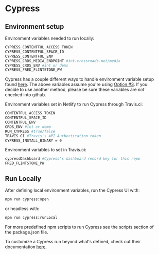 # Cypress
## Environment setup

Environment variables needed to run locally:
```bash
CYPRESS_CONTENTFUL_ACCESS_TOKEN
CYPRESS_CONTENTFUL_SPACE_ID
CYPRESS_CONTENTFUL_ENV
CYPRESS_CRDS_MEDIA_ENDPOINT #int.crossroads.net/media
CYPRESS_CRDS_ENV #int or demo
CYPRESS_FRED_FLINTSTONE_PW
```

Cypress has a couple different ways to handle environment variable setup found [here](https://docs.cypress.io/guides/guides/environment-variables.html#Setting).
The above variables assume you're using [Option #3](https://docs.cypress.io/guides/guides/environment-variables.html#Option-3-CYPRESS).
If you decide to use another method, please be sure these variables are *not* checked into github.

Environment variables set in Netlify to run Cypress through Travis.ci:
```bash
CONTENTFUL_ACCESS_TOKEN
CONTENTFUL_SPACE_ID
CONTENTFUL_ENV
CRDS_ENV #int or demo
RUN_CYPRESS #true/false
TRAVIS_CI #Travis's API Authentication token
CYPRESS_INSTALL_BINARY = 0
```

Environment variables to set in Travis.ci:
```bash
cypressDashboard #Cypress's dashboard record key for this repo
FRED_FLINTSTONE_PW
```

## Run Locally

After defining local environment variables, run the Cypress UI with:

```bash
npm run cypress:open
```

or headless with:

```bash
npm run cypress:runLocal
```

For more predefined npm scripts to run Cypress see the scripts section of the package.json file.

To customize a Cypress run beyond what's defined, check out their documentation [here](https://docs.cypress.io/guides/guides/command-line.html).